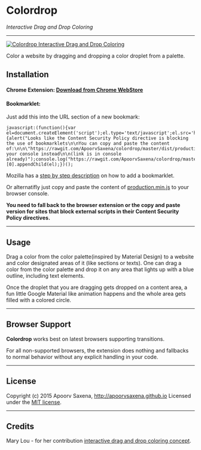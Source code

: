 Colordrop
=====
*Interactive Drag and Drop Coloring*
***

[![Colordrop Interactive Drag and Drop Coloring](https://raw.githubusercontent.com/ApoorvSaxena/colordrop/master/chrome-extension/images/coloring_concept.gif)](https://chrome.google.com/webstore/detail/colordrop-interactive-dra/gdoiopdelonmejbbcfoiibojafcpihhm)

Color a website by dragging and dropping a color droplet from a palette.

Installation
-----

#### Chrome Extension: [Download from Chrome WebStore](https://chrome.google.com/webstore/detail/colordrop-interactive-dra/gdoiopdelonmejbbcfoiibojafcpihhm)

#### Bookmarklet:
Just add this into the URL section of a new bookmark:

```
javascript:(function(){var el=document.createElement('script');el.type='text/javascript';el.src='https://rawgit.com/ApoorvSaxena/colordrop/master/dist/production.min.js';el.onerror=function(){alert("Looks like the Content Security Policy directive is blocking the use of bookmarklets\n\nYou can copy and paste the content of:\n\n\"https://rawgit.com/ApoorvSaxena/colordrop/master/dist/production.min.js\"\n\ninto your console instead\n\n(link is in console already)");console.log("https://rawgit.com/ApoorvSaxena/colordrop/master/dist/production.min.js");};document.getElementsByTagName('body')[0].appendChild(el);})();
```
Mozilla has a [step by step description](https://support.mozilla.org/en-US/kb/bookmarklets-perform-common-web-page-tasks#w_how-do-i-install-a-bookmarklet) on how to add a bookmarklet.

Or alternatifly just copy and paste the content of [production.min.js](https://rawgit.com/ApoorvSaxena/colordrop/master/dist/production.min.js) to your browser console.

**You need to fall back to the browser extension or the copy and paste version for sites that block external scripts in their Content Security Policy directives.**
***

Usage
-----

Drag a color from the color palette(inspired by Material Design) to a website and color designated areas of it (like sections or texts). One can drag a color from the color palette and drop it on any area that lights up with a blue outline, including text elements.

Once the droplet that you are dragging gets dropped on a content area, a fun little Google Material like animation happens and the whole area gets filled with a colored circle.
***

Browser Support
-----

**Colordrop** works best on latest browsers supporting transitions.

For all non-supported browsers, the extension does nothing and fallbacks to normal behavior without any explicit handling in your code.
***

License
-----

Copyright (c) 2015 Apoorv Saxena, http://apoorvsaxena.github.io
Licensed under the [MIT license](http://opensource.org/licenses/MIT).
***

Credits
-----

Mary Lou - for her contribution [interactive drag and drop coloring concept](http://tympanus.net/codrops/2015/04/22/interactive-drag-drop-coloring-concept/).